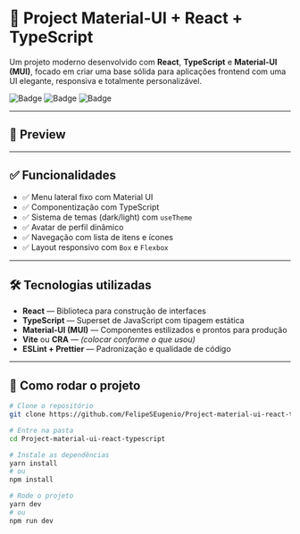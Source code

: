 # 🚀 Project Material-UI + React + TypeScript

Um projeto moderno desenvolvido com **React**, **TypeScript** e **Material-UI (MUI)**, focado em criar uma base sólida para aplicações frontend com uma UI elegante, responsiva e totalmente personalizável.

![Badge](https://img.shields.io/badge/React-18-blue?style=flat&logo=react)
![Badge](https://img.shields.io/badge/TypeScript-4.x-blue?style=flat&logo=typescript)
![Badge](https://img.shields.io/badge/MUI-5.x-blue?style=flat&logo=mui)

---

## 📸 **Preview**


---

## ✅ **Funcionalidades**

- ✅ Menu lateral fixo com Material UI
- ✅ Componentização com TypeScript
- ✅ Sistema de temas (dark/light) com `useTheme`
- ✅ Avatar de perfil dinâmico
- ✅ Navegação com lista de itens e ícones
- ✅ Layout responsivo com `Box` e `Flexbox`

---

## 🛠️ **Tecnologias utilizadas**

- **React** — Biblioteca para construção de interfaces
- **TypeScript** — Superset de JavaScript com tipagem estática
- **Material-UI (MUI)** — Componentes estilizados e prontos para produção
- **Vite** ou **CRA** — *(colocar conforme o que usou)*  
- **ESLint + Prettier** — Padronização e qualidade de código

---

## 🚀 **Como rodar o projeto**

```bash
# Clone o repositório
git clone https://github.com/FelipeSEugenio/Project-material-ui-react-typescript.git

# Entre na pasta
cd Project-material-ui-react-typescript

# Instale as dependências
yarn install
# ou
npm install

# Rode o projeto
yarn dev
# ou
npm run dev

